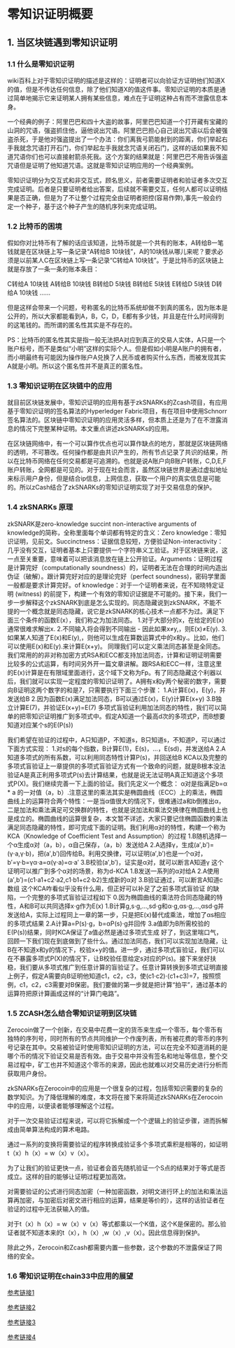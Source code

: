 # 零知识证明概要

## 1. 当区块链遇到零知识证明

### 1.1 什么是零知识证明
wiki百科上对于零知识证明的描述是这样的：证明者可以向验证方证明他们知道X的值，但是不传达任何信息，除了他们知道X的值这件事。零知识证明的本质是通过简单地揭示它来证明某人拥有某些信息，难点在于证明这种占有而不泄露信息本身。

一个经典的例子：阿里巴巴和四十大盗的故事，阿里巴巴知道一个打开藏有宝藏的山洞的咒语，强盗抓住他，逼他说出咒语。阿里巴巴担心自己说出咒语以后会被强盗杀死，于是他对强盗提出了一个办法：你们离我弓箭能射到的距离，你们举起右手我就念咒语打开石门，你们举起左手我就念咒语关闭石门，这样的话如果我不知道咒语你们也可以直接射箭杀死我。这个方案的结果就是：阿里巴巴不用告诉强盗咒语但是证明了他知道咒语。这就是零知识证明应用的一个经典案例。

零知识证明分为交互式和非交互式，顾名思义，前者需要证明者和验证者多次交互完成证明。后者是只要证明者给出答案，后续就不需要交互，任何人都可以证明结果是否正确，但是为了不让整个过程完全由证明者把控(容易作弊),事先一般会约定一个种子，基于这个种子产生的随机序列来完成证明。


### 1.2 比特币的困境

假如你对比特币有了解的话应该知道，比特币就是一个共有的账本，A转给B一笔钱就是在区块链上写一条记录“A转给B 10块钱”，A的10块钱从哪儿来呢？要求必须是以前某人C在区块链上写一条记录“C转给A 10块钱”。于是比特币的区块链上就是存放了一条一条的账本条目：

C转给A 10块钱
A转给B 10块钱
B转给D 5块钱
B转给E 5块钱
E转给D 5块钱
D转给A 10块钱
……

但是这样会带来一个问题，号称匿名的比特币系统却做不到真的匿名，因为账本是公开的，所以大家都能看到A，B，C，D，E都有多少钱，并且是在什么时间得到的这笔钱的。而所谓的匿名性其实是不存在的。

PS：比特币的匿名性其实是指一般无法把A对应到真正的交易人实体，A只是一个账户标号，而不是类似“小明”这样的实际个人。但是假如小明是A账户的拥有者，而小明最终有可能因为操作账户A兑换了人民币或者购买什么东西，而被发现其实A就是小明。所以这个匿名性并不是真正的匿名性。

### 1.3 零知识证明在区块链中的应用

就目前区块链发展中，零知识证明的应用有基于zkSNARKs的Zcash项目，有应用基于零知识证明的签名算法的Hyperledger Fabric项目，有在项目中使用Schnorr签名算法的。区块链中零知识证明的应用灵活多样，但本质上还是为了在不泄露消息的情况下完整某种证明。本文重点讲述zkSNARKs的应用。

在区块链网络中，有一个可以算作优点也可以算作缺点的地方，那就是区块链网络的透明，不可篡改。任何操作都是由共识产生的，所有节点记录了共识的结果，所以在比特币网络在任何交易都是可追溯的。也就是说A账户向B账户转账，C,D,E,F账户转账，全网都是可见的。对于现在社会而言，虽然区块链世界是通过虚拟地址来标示用户身份，但是结合ip信息，上网信息，获取一个用户的真实信息是可能的。所以zCash结合了zkSNARKs的零知识证明实现了对于交易信息的保护。

### 1.4 zkSNARKs 原理
zkSNARK是zero-knowledge succint non-interactive arguments of knowledge的简称，全称里面每个单词都有特定的含义：Zero knowledge：零知识证明，见前文。Succinctness：证据信息较短，方便验证Non-interactivity：几乎没有交互，证明者基本上只要提供一个字符串义工验证。对于区块链来说，这一点至关重要，意味着可以把该消息放在链上公开验证。Arguments：证明过程是计算完好（computationally soundness）的，证明者无法在合理的时间内造出伪证（破解）。跟计算完好对应的是理论完好（perfect soundness)，密码学里面一般都是要求计算完好。of knowledge：对于一个证明者来说，在不知晓特定证明 (witness) 的前提下，构建一个有效的零知识证据是不可能的。接下来，我们一步一步解释这个zkSNARK到底是怎么实现的。同态隐藏说到zkSNARK，不能不提的一个概念就是同态隐藏，说它是zkSNARK的核心技术一点都不为过。满足下面三个条件的函数E(x），我们称之为加法同态。
1.对于大部分的x，在给定的E(x)通常很难求解出x.
2.不同输入将会得到不同输出 - 因此如果x≠y,，则E(x)≠E(y).
3.如果某人知道了E(x)和E(y),，则他可以生成在算数运算式中的x和y.。比如，他们可以使用E(x)和E(y).来计算E(x+y)。
同理我们可以定义乘法同态甚至是全同态。我们常用的的非对称加密方式RSA和ECC都支持加法同态，计算和证明证明需要比较多的公式运算，有时间另外开一篇文章讲解。跟RSA和ECC一样，注意这里的E(x)计算是在有限域里面进行，这个域下文称为Fp。有了同态隐藏这个利器以后，我们就可以实现一定程度的零知识证明了。A拥有x和y两个秘密的数字，需要向B证明这两个数字的和是7，只需要执行下面三个步骤：
1.A计算E(x)，E(y)，并发送给B
2.因为函数E(x)满足加法同态，B可以通过E(x)，E(y)计算E(x+y)
3.B独立计算E(7)，并验证E(x+y)=E(7)
多项式盲验证利用加法同态的特性，我们可以简单的把零知识证明推广到多项式中。假定A知道一个最高d次的多项式P，而B想要知道对应某个s的E(P(s))





我们希望在验证的过程中，A只知道P，不知道s，B只知道s，不知道P，可以通过下面方式实现：
1.对s的每个指数，B计算E(1)，E(s)，...，E(sd)，并发送给A
2.A知道多项式的所有系数，可以利用同态特性计算P(s)，并回送给B
KCA以及完整的多项式盲验证上一章提供的多项式盲验证方式有一个致命的问题，就是B根本没法验证A是真正利用多项式P(s)去计算结果，也就是说无法证明A真正知道这个多项式P(X)。我们继续完善一下上面的验证。我们先定义一个概念：
α对是指满足b=α * a 的一对值（a，b）.注意这里的乘法其实是椭圆曲线（ECC）上的乘法，椭圆曲线上的运算符合两个特性：一是当α值很大的情况下，很难通过a和b倒推出α，二是加法和乘法满足可交换群的特性，也就是说加法和乘法交换律在椭圆曲线上也是成立的。椭圆曲线的运算很复杂，本文暂不详述，大家只要记住椭圆函数的乘法满足同态隐藏的特性，即可完成下面的证明。我们利用α对的特性，构建一个称为KCA（Knowledge of Coefficient Test and Assumption）的过程
1.B随机选择一个α生成α对（a，b），α自己保存，（a，b）发送给A
2.A选择γ，生成(a′,b′)=(γ⋅a,γ⋅b)，把(a′,b′)回传给B。利用交换律，可以证明(a′,b′)也是一个α对，b′=γ⋅b=γα⋅a=α(γ⋅a)=α⋅a′
3.B校验(a′,b′)，证实是α对，就可以断言A知道γ
这个证明可以推广到多个α对的场景，称为d-KCA
1.B发送一系列的α对给A
2.A使用(a′,b′)=(c1⋅a1+c2⋅a2,c1⋅b1+c2⋅b2)生成新的α对
3.B验证通过，可以断言A知道c数组
这个KCA咋看似乎没有什么用，但正好可以补足了之前多项式盲验证 的缺陷，一个完整的多项式盲验证过程如下
0.因为椭圆曲线的乘法符合同态隐藏的特性，A和B可以共同选择x⋅g作为E(x)
1.B计算g,s⋅g,…,sd⋅g和α⋅g,αs⋅g,…,αsd⋅g并发送给A，实际上过程同上一章的第一步，只是把E(x)替代成乘法，增加了αs相应的多项式结果
2.A计算a=P(s)⋅g，b=αP(s)⋅g并回传
3.a值即为B所需校验的E(P(s))结果，同时KCA保证了a值必然是通过多项式生成
好了，到这里喘口气，回顾一下我们现在到底做到了些什么。通过加法同态，我们可以实现加法隐藏，让B在不知道x和y的情况下，校验x+y的值。进一步，通过多项式盲验证，我们可以在不暴露多项式P(X)的情况下，让B校验任意给定s对应的P(s)。接下来坐好扶稳，我们要从多项式推广到任意计算的盲验证了。任意计算转换到多项式证明直接上例子，假定A需要向B证明他知道c1，c2，c3，使(c1⋅c2)⋅(c1+c3)=7，按照惯例，c1，c2，c3需要对B保密。我们要做的第一步就是把计算“拍平”，通过基本的运算符把原计算画成这样的“计算门电路”。



### 1.5 ZCASH怎么结合零知识证明到区块链
Zerocoin做了一个创新，在交易中花费一定的货币来生成一个零币，每个零币有独特的序列号，同时所有的节点共同维护一个作废列表，所有被花费的零币的序列号记录在其中。交易被验证时使用零知识证明的方法，可以在完全不知道消耗的是哪个币的情况下验证交易是否有效。由于交易中并没有签名和地址等信息，整个交易过程中，矿工也并不知道这个零币的来源，因此也就难以对交易历史进行分析而获取用户身份。

zkSNARKs在Zerocoin中的应用是一个很复杂的过程，包括零知识需要的复杂的数学知识。为了降低理解的难度，本文将在接下来将简述zkSNARKs在Zerocoin中的应用，以便读者能够理解这个过程。

对于一次交易验证过程来说，可以将它拆解成一个个逻辑上的验证步骤，进而拆解成由简单算法构成的算术电路。

通过一系列的变换将需要验证的程序转换成验证多个多项式乘积是相等的，如证明t（x）h（x）= w（x）v（x）。

为了让我们的验证更快一点，验证者会首先随机验证一个S点的结果对于等式是否成立。这样的目的能够让证明过程更加高效。

对需要验证的公式进行同态加密（一种加密函数，对明文进行环上的加法和乘法运算再加密，与加密后对密文进行相应的运算，结果是等价的），这样的话验证者在验证的过程中无法获输入的值。

对于t（x）h（x）= w（x）v（x）等式都乘以一个K值，这个K是保密的。那么验证者就不知道本来的t（x），h（x）,w（x）,v（x）。因此信息得到保护。

除此之外，Zerocoin和Zcash都需要内置一些参数，这个参数的不泄露保证了网络的安全。

### 1.6 零知识证明在chain33中应用的展望




[参考链接1](https://studygolang.com/topics/7582?fr=sidebar)

[参考链接2](https://mp.weixin.qq.com/s?__biz=MzU2MjcxNTEwOQ==&mid=2247483893&idx=1&sn=bf7b54f22a172eb89e5ee806e95249e2&chksm=fc64017fcb138869bda2877cd61a57e56cd485ece08aeb8998da5144ae477d18d55378dfdd36&mpshare=1&scene=1&srcid=1222osWJoSEduFRn0dtRjOIx#rd
)

[参考链接3](https://z.cash/blog/snark-explain)

[参考链接4](https://www.jianshu.com/p/b6a14c472cc1)

